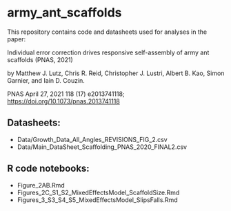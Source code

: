 # army_ant_scaffolds

This repository contains code and datasheets used for analyses in the paper:

Individual error correction drives responsive self-assembly of army ant scaffolds (PNAS, 2021) 

by Matthew J. Lutz, Chris R. Reid, Christopher J. Lustri, Albert B. Kao, Simon Garnier, and Iain D. Couzin.

PNAS April 27, 2021 118 (17) e2013741118; https://doi.org/10.1073/pnas.2013741118

## Datasheets:

* Data/Growth_Data_All_Angles_REVISIONS_FIG_2.csv
* Data/Main_DataSheet_Scaffolding_PNAS_2020_FINAL2.csv
 
## R code notebooks:
 
* Figure_2AB.Rmd
* Figures_2C_S1_S2_MixedEffectsModel_ScaffoldSize.Rmd
* Figures_3_S3_S4_S5_MixedEffectsModel_SlipsFalls.Rmd
